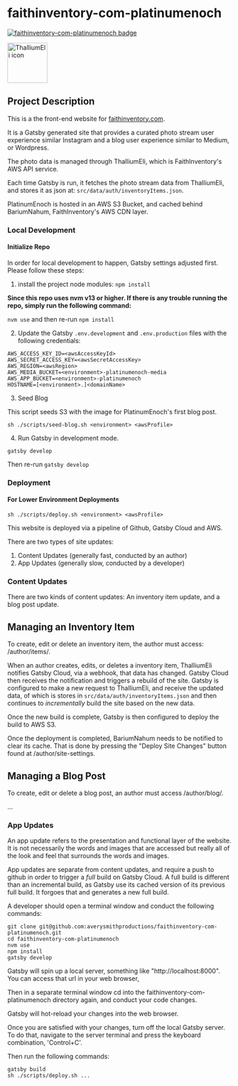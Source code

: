 # faithinventory-com-platinumenoch

[![faithinventory-com-platinumenoch badge](https://img.shields.io/badge/faithinventory.com-platinumenoch-%23b88e83?style=for-the-badge&logo=gatsby)](https://faithinventory.com/)

[<img title="ThalliumEli icon" src="https://user-images.githubusercontent.com/261457/85481153-4a511500-b58f-11ea-8020-ec01f0b878f9.png" width="90" />](https://github.com/averysmithproductions/faithinventory-com-infrastructure#diagram)

## Project Description

This is a the front-end website for [faithinventory.com](https://faithinventory.com).

It is a Gatsby generated site that provides a curated photo stream user experience similar Instagram and a blog user experience similar to Medium, or Wordpress.

The photo data is managed through ThalliumEli, which is FaithInventory's AWS API service.

Each time Gatsby is run, it fetches the photo stream data from ThalliumEli, and stores it as json at:
`src/data/auth/inventoryItems.json`.

PlatinumEnoch is hosted in an AWS S3 Bucket, and cached behind BariumNahum, FaithInventory's AWS CDN layer.

### Local Development

#### Initialize Repo

In order for local development to happen, Gatsby settings adjusted first. Please follow these steps:

1. install the project node modules:
`npm install`

**Since this repo uses nvm v13 or higher. If there is any trouble running the repo, simply run the following command:**

`nvm use` and then re-run `npm install`

2. Update the Gatsby `.env.development` and `.env.production` files with the following credentials:

```
AWS_ACCESS_KEY_ID=<awsAccessKeyId>
AWS_SECRET_ACCESS_KEY=<awsSecretAccessKey>
AWS_REGION=<awsRegion>
AWS_MEDIA_BUCKET=<environment>-platinumenoch-media
AWS_APP_BUCKET=<environment>-platinumenoch
HOSTNAME=[<environment>.]<domainName>
```

3. Seed Blog

This script seeds S3 with the image for PlatinumEnoch's first blog post.

`sh ./scripts/seed-blog.sh <environment> <awsProfile>`

4. Run Gatsby in development mode.

`gatsby develop`

Then re-run `gatsby develop`

### Deployment

#### For Lower Environment Deployments

`sh ./scripts/deploy.sh <environment> <awsProfile>`

This website is deployed via a pipeline of Github, Gatsby Cloud and AWS.

There are two types of site updates:
1. Content Updates (generally fast, conducted by an author)
2. App Updates (generally slow, conducted by a developer)

### Content Updates

There are two kinds of content updates: An inventory item update, and a blog post update.

## Managing an Inventory Item

To create, edit or delete an inventory item, the author must access:
<siteUrl>/author/items/.

When an author creates, edits, or deletes a inventory item, ThalliumEli notifies Gatsby Cloud, via a webhook, that data has changed. Gatsby Cloud then receives the notification and triggers a rebuild of the site. Gatsby is configured to make a new request to ThalliumEli, and receive the updated data, of which is stores in `src/data/auth/inventoryItems.json` and then continues to _incrementally_ build the site based on the new data.

Once the new build is complete, Gatsby is then configured to deploy the build to AWS S3.

Once the deployment is completed, BariumNahum needs to be notified to clear its cache. That is done by pressing the "Deploy Site Changes" button found at <siteUrl>/author/site-settings.

## Managing a Blog Post

To create, edit or delete a blog post, an author must access <siteUrl>/author/blog/.

...

### App Updates

An app update refers to the presentation and functional layer of the website. It is not necessarily the words and images that are accessed but really all of the look and feel that surrounds the words and images.

App updates are separate from content updates, and require a push to github in order to trigger a _full_ build on Gatsby Cloud. A full build is different than an incremental build, as Gatsby use its cached version of its previous full build. It forgoes that and generates a new full build.

A developer should open a terminal window and conduct the following commands:
```
git clone git@github.com:averysmithproductions/faithinventory-com-platinumenoch.git
cd faithinventory-com-platinumenoch
nvm use
npm install
gatsby develop
```
Gatsby will spin up a local server, something like "http://localhost:8000". You can access that url in your web browser,

Then in a separate terminal window cd into the faithinventory-com-platinumenoch directory again, and conduct your code changes.

Gatsby will hot-reload your changes into the web browser.

Once you are satisfied with your changes, turn off the local Gatsby server. To do that, navigate to the server terminal and press the keyboard combination, 'Control+C'.

Then run the following commands:

```
gatsby build
sh ./scripts/deploy.sh ...
